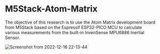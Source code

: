 # M5Stack-Atom-Matrix

The objective of this research is to use the Atom Matrix development board from M5Stack based on the Espressif ESP32-PICO MCU to calculate various measurements from the built-in InvenSense MPU6886 Inertial Sensor.

![Screenshot from 2022-12-16 22-13-44](https://user-images.githubusercontent.com/119133676/208221284-29541d0e-e686-42b4-a416-d9bc451c6a78.png)
